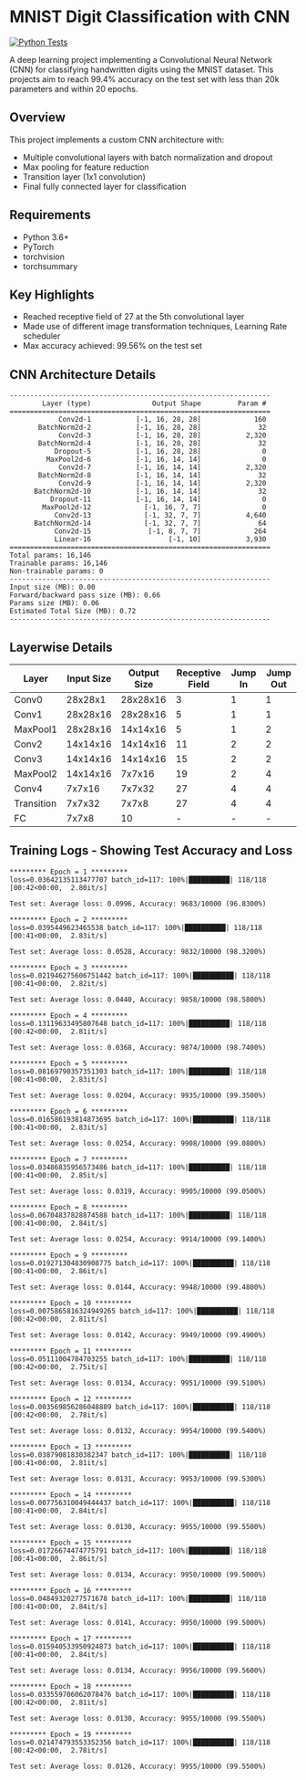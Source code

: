 # MNIST Digit Classification with CNN

[![Python Tests](https://github.com/Adityak204/era_v3_session6_assignment/actions/workflows/python-test.yml/badge.svg)](https://github.com/Adityak204/era_v3_session6_assignment/actions/workflows/python-test.yml)

A deep learning project implementing a Convolutional Neural Network (CNN) for classifying handwritten digits using the MNIST dataset. This projects aim to reach 99.4% accuracy on the test set with less than 20k parameters and within 20 epochs.

## Overview

This project implements a custom CNN architecture with:
- Multiple convolutional layers with batch normalization and dropout
- Max pooling for feature reduction
- Transition layer (1x1 convolution)
- Final fully connected layer for classification

## Requirements

- Python 3.6+
- PyTorch
- torchvision
- torchsummary

## Key Highlights

- Reached receptive field of 27 at the 5th convolutional layer
- Made use of different image transformation techniques, Learning Rate scheduler
- Max accuracy achieved: 99.56% on the test set


## CNN Architecture Details
```
----------------------------------------------------------------
        Layer (type)               Output Shape         Param #
================================================================
            Conv2d-1           [-1, 16, 28, 28]             160
       BatchNorm2d-2           [-1, 16, 28, 28]              32
            Conv2d-3           [-1, 16, 28, 28]           2,320
       BatchNorm2d-4           [-1, 16, 28, 28]              32
           Dropout-5           [-1, 16, 28, 28]               0
         MaxPool2d-6           [-1, 16, 14, 14]               0
            Conv2d-7           [-1, 16, 14, 14]           2,320
       BatchNorm2d-8           [-1, 16, 14, 14]              32
            Conv2d-9           [-1, 16, 14, 14]           2,320
      BatchNorm2d-10           [-1, 16, 14, 14]              32
          Dropout-11           [-1, 16, 14, 14]               0
        MaxPool2d-12             [-1, 16, 7, 7]               0
           Conv2d-13             [-1, 32, 7, 7]           4,640
      BatchNorm2d-14             [-1, 32, 7, 7]              64
           Conv2d-15              [-1, 8, 7, 7]             264
           Linear-16                   [-1, 10]           3,930
================================================================
Total params: 16,146
Trainable params: 16,146
Non-trainable params: 0
----------------------------------------------------------------
Input size (MB): 0.00
Forward/backward pass size (MB): 0.66
Params size (MB): 0.06
Estimated Total Size (MB): 0.72
----------------------------------------------------------------
```

## Layerwise Details

| Layer | Input Size | Output Size | Receptive Field | Jump In | Jump Out |
|-------|------------|-------------|-----------------|----------|-----------|
| Conv0 | 28x28x1 | 28x28x16 | 3 | 1 | 1 |
| Conv1 | 28x28x16 | 28x28x16 | 5 | 1 | 1 |
| MaxPool1 | 28x28x16 | 14x14x16 | 5 | 1 | 2 |
| Conv2 | 14x14x16 | 14x14x16 | 11 | 2 | 2 |
| Conv3 | 14x14x16 | 14x14x16 | 15 | 2 | 2 |
| MaxPool2 | 14x14x16 | 7x7x16 | 19 | 2 | 4 |
| Conv4 | 7x7x16 | 7x7x32 | 27 | 4 | 4 |
| Transition | 7x7x32 | 7x7x8 | 27 | 4 | 4 |
| FC | 7x7x8 | 10 | - | - | - |

## Training Logs - Showing Test Accuracy and Loss
```
********* Epoch = 1 *********
loss=0.03642135113477707 batch_id=117: 100%|██████████| 118/118 [00:42<00:00,  2.80it/s]

Test set: Average loss: 0.0996, Accuracy: 9683/10000 (96.8300%)

********* Epoch = 2 *********
loss=0.0395449623465538 batch_id=117: 100%|██████████| 118/118 [00:41<00:00,  2.83it/s] 

Test set: Average loss: 0.0528, Accuracy: 9832/10000 (98.3200%)

********* Epoch = 3 *********
loss=0.021946275606751442 batch_id=117: 100%|██████████| 118/118 [00:41<00:00,  2.82it/s]

Test set: Average loss: 0.0440, Accuracy: 9858/10000 (98.5800%)

********* Epoch = 4 *********
loss=0.13119633495807648 batch_id=117: 100%|██████████| 118/118 [00:42<00:00,  2.81it/s] 

Test set: Average loss: 0.0368, Accuracy: 9874/10000 (98.7400%)

********* Epoch = 5 *********
loss=0.08169790357351303 batch_id=117: 100%|██████████| 118/118 [00:41<00:00,  2.83it/s] 

Test set: Average loss: 0.0204, Accuracy: 9935/10000 (99.3500%)

********* Epoch = 6 *********
loss=0.016586193814873695 batch_id=117: 100%|██████████| 118/118 [00:41<00:00,  2.83it/s]

Test set: Average loss: 0.0254, Accuracy: 9908/10000 (99.0800%)

********* Epoch = 7 *********
loss=0.03486835956573486 batch_id=117: 100%|██████████| 118/118 [00:41<00:00,  2.85it/s] 

Test set: Average loss: 0.0319, Accuracy: 9905/10000 (99.0500%)

********* Epoch = 8 *********
loss=0.06704837828874588 batch_id=117: 100%|██████████| 118/118 [00:41<00:00,  2.84it/s] 

Test set: Average loss: 0.0254, Accuracy: 9914/10000 (99.1400%)

********* Epoch = 9 *********
loss=0.019271304830908775 batch_id=117: 100%|██████████| 118/118 [00:41<00:00,  2.86it/s]

Test set: Average loss: 0.0144, Accuracy: 9948/10000 (99.4800%)

********* Epoch = 10 *********
loss=0.0075865816324949265 batch_id=117: 100%|██████████| 118/118 [00:42<00:00,  2.81it/s]

Test set: Average loss: 0.0142, Accuracy: 9949/10000 (99.4900%)

********* Epoch = 11 *********
loss=0.05111004784703255 batch_id=117: 100%|██████████| 118/118 [00:42<00:00,  2.75it/s] 

Test set: Average loss: 0.0134, Accuracy: 9951/10000 (99.5100%)

********* Epoch = 12 *********
loss=0.003569856286048889 batch_id=117: 100%|██████████| 118/118 [00:42<00:00,  2.78it/s]

Test set: Average loss: 0.0132, Accuracy: 9954/10000 (99.5400%)

********* Epoch = 13 *********
loss=0.03879081830382347 batch_id=117: 100%|██████████| 118/118 [00:41<00:00,  2.81it/s] 

Test set: Average loss: 0.0131, Accuracy: 9953/10000 (99.5300%)

********* Epoch = 14 *********
loss=0.007756310049444437 batch_id=117: 100%|██████████| 118/118 [00:41<00:00,  2.84it/s]

Test set: Average loss: 0.0130, Accuracy: 9955/10000 (99.5500%)

********* Epoch = 15 *********
loss=0.01726674474775791 batch_id=117: 100%|██████████| 118/118 [00:41<00:00,  2.86it/s] 

Test set: Average loss: 0.0134, Accuracy: 9950/10000 (99.5000%)

********* Epoch = 16 *********
loss=0.04849320277571678 batch_id=117: 100%|██████████| 118/118 [00:41<00:00,  2.84it/s] 

Test set: Average loss: 0.0141, Accuracy: 9950/10000 (99.5000%)

********* Epoch = 17 *********
loss=0.015940533950924873 batch_id=117: 100%|██████████| 118/118 [00:41<00:00,  2.84it/s]

Test set: Average loss: 0.0134, Accuracy: 9956/10000 (99.5600%)

********* Epoch = 18 *********
loss=0.033559706062078476 batch_id=117: 100%|██████████| 118/118 [00:42<00:00,  2.81it/s]

Test set: Average loss: 0.0130, Accuracy: 9955/10000 (99.5500%)

********* Epoch = 19 *********
loss=0.021474793553352356 batch_id=117: 100%|██████████| 118/118 [00:42<00:00,  2.78it/s]

Test set: Average loss: 0.0126, Accuracy: 9955/10000 (99.5500%)
```